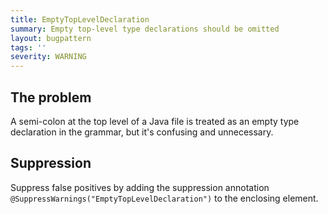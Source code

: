 ```yaml
---
title: EmptyTopLevelDeclaration
summary: Empty top-level type declarations should be omitted
layout: bugpattern
tags: ''
severity: WARNING
---
```


<!--
*** AUTO-GENERATED, DO NOT MODIFY ***
To make changes, edit the @BugPattern annotation or the explanation in docs/bugpattern.
-->


## The problem
A semi-colon at the top level of a Java file is treated as an empty type
declaration in the grammar, but it's confusing and unnecessary.

## Suppression
Suppress false positives by adding the suppression annotation `@SuppressWarnings("EmptyTopLevelDeclaration")` to the enclosing element.
